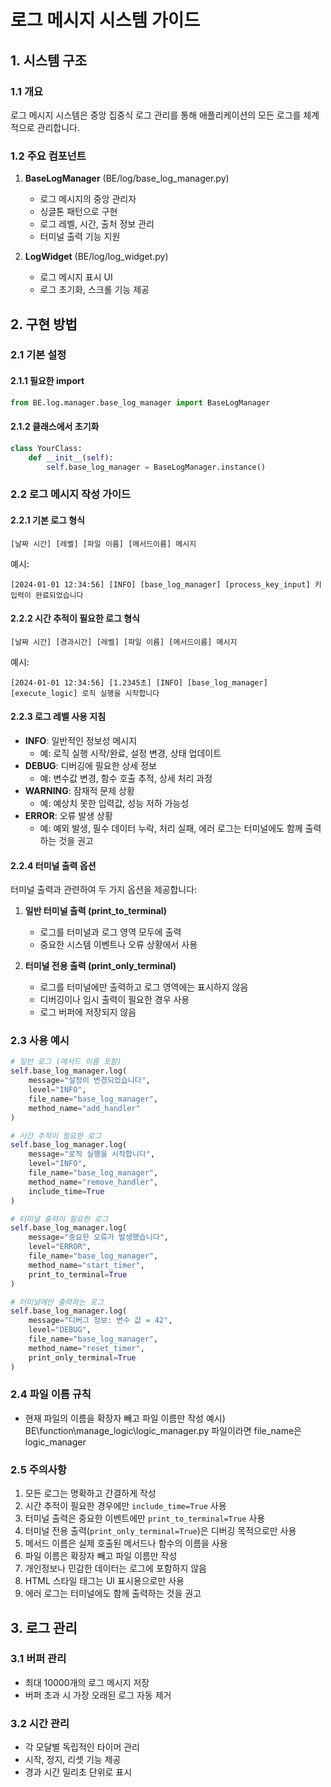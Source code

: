 # 로그 메시지 시스템 가이드

## 1. 시스템 구조

### 1.1 개요
로그 메시지 시스템은 중앙 집중식 로그 관리를 통해 애플리케이션의 모든 로그를 체계적으로 관리합니다.

### 1.2 주요 컴포넌트
1. **BaseLogManager** (BE/log/base_log_manager.py)
   - 로그 메시지의 중앙 관리자
   - 싱글톤 패턴으로 구현
   - 로그 레벨, 시간, 출처 정보 관리
   - 터미널 출력 기능 지원

2. **LogWidget** (BE/log/log_widget.py)
   - 로그 메시지 표시 UI
   - 로그 초기화, 스크롤 기능 제공

## 2. 구현 방법

### 2.1 기본 설정

#### 2.1.1 필요한 import
```python
from BE.log.manager.base_log_manager import BaseLogManager
```

#### 2.1.2 클래스에서 초기화
```python
class YourClass:
    def __init__(self):
        self.base_log_manager = BaseLogManager.instance()
```

### 2.2 로그 메시지 작성 가이드

#### 2.2.1 기본 로그 형식
```
[날짜 시간] [레벨] [파일 이름] [메서드이름] 메시지
```
예시:
```
[2024-01-01 12:34:56] [INFO] [base_log_manager] [process_key_input] 키 입력이 완료되었습니다
```

#### 2.2.2 시간 추적이 필요한 로그 형식
```
[날짜 시간] [경과시간] [레벨] [파일 이름] [메서드이름] 메시지
```
예시:
```
[2024-01-01 12:34:56] [1.2345초] [INFO] [base_log_manager] [execute_logic] 로직 실행을 시작합니다
```

#### 2.2.3 로그 레벨 사용 지침
- **INFO**: 일반적인 정보성 메시지
  - 예: 로직 실행 시작/완료, 설정 변경, 상태 업데이트
- **DEBUG**: 디버깅에 필요한 상세 정보
  - 예: 변수값 변경, 함수 호출 추적, 상세 처리 과정
- **WARNING**: 잠재적 문제 상황
  - 예: 예상치 못한 입력값, 성능 저하 가능성
- **ERROR**: 오류 발생 상황
  - 예: 예외 발생, 필수 데이터 누락, 처리 실패, 에러 로그는 터미널에도 함께 출력하는 것을 권고

#### 2.2.4 터미널 출력 옵션
터미널 출력과 관련하여 두 가지 옵션을 제공합니다:

1. **일반 터미널 출력 (print_to_terminal)**
   - 로그를 터미널과 로그 영역 모두에 출력
   - 중요한 시스템 이벤트나 오류 상황에서 사용

2. **터미널 전용 출력 (print_only_terminal)**
   - 로그를 터미널에만 출력하고 로그 영역에는 표시하지 않음
   - 디버깅이나 임시 출력이 필요한 경우 사용
   - 로그 버퍼에 저장되지 않음

### 2.3 사용 예시
```python
# 일반 로그 (메서드 이름 포함)
self.base_log_manager.log(
    message="설정이 변경되었습니다",
    level="INFO",
    file_name="base_log_manager",
    method_name="add_handler"
)

# 시간 추적이 필요한 로그
self.base_log_manager.log(
    message="로직 실행을 시작합니다",
    level="INFO",
    file_name="base_log_manager",
    method_name="remove_handler",
    include_time=True
)

# 터미널 출력이 필요한 로그
self.base_log_manager.log(
    message="중요한 오류가 발생했습니다",
    level="ERROR",
    file_name="base_log_manager",
    method_name="start_timer",
    print_to_terminal=True
)

# 터미널에만 출력하는 로그
self.base_log_manager.log(
    message="디버그 정보: 변수 값 = 42",
    level="DEBUG",
    file_name="base_log_manager",
    method_name="reset_timer",
    print_only_terminal=True
)
```

### 2.4 파일 이름 규칙
- 현재 파일의 이름을 확장자 빼고 파일 이름만 작성
   예시) BE\function\manage_logic\logic_manager.py 파일이라면 file_name은 logic_manager

### 2.5 주의사항
1. 모든 로그는 명확하고 간결하게 작성
2. 시간 추적이 필요한 경우에만 `include_time=True` 사용
3. 터미널 출력은 중요한 이벤트에만 `print_to_terminal=True` 사용
4. 터미널 전용 출력(`print_only_terminal=True`)은 디버깅 목적으로만 사용
5. 메서드 이름은 실제 호출된 메서드나 함수의 이름을 사용
6. 파일 이름은 확장자 빼고 파일 이름만 작성
7. 개인정보나 민감한 데이터는 로그에 포함하지 않음
8. HTML 스타일 태그는 UI 표시용으로만 사용
8. 에러 로그는 터미널에도 함께 출력하는 것을 권고

## 3. 로그 관리

### 3.1 버퍼 관리
- 최대 10000개의 로그 메시지 저장
- 버퍼 초과 시 가장 오래된 로그 자동 제거

### 3.2 시간 관리
- 각 모달별 독립적인 타이머 관리
- 시작, 정지, 리셋 기능 제공
- 경과 시간 밀리초 단위로 표시
